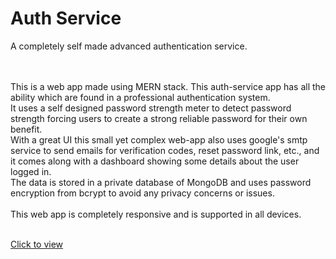 # Auth Service

A completely self made advanced authentication service. 

<br><br> 
This is a web app made using MERN stack. This auth-service app has all the ability which are found in a professional authentication system.
<br> It uses a self designed password strength meter to detect password strength forcing users to create a strong reliable password for their own benefit.
<br> With a great UI this small yet complex web-app also uses google's smtp service to send emails for verification codes, reset password link, etc., and it comes along with a dashboard showing some details about the user logged in.
<br> The data is stored in a private database of MongoDB and uses password encryption from bcrypt to avoid any privacy concerns or issues.
<br><br> This web app is completely responsive and is supported in all devices. 

<br>
<a href="">Click to view</a>
